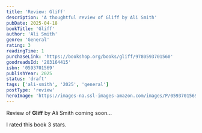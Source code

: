 ```yaml
---
title: 'Review: Gliff'
description: 'A thoughtful review of Gliff by Ali Smith'
pubDate: 2025-04-18
bookTitle: 'Gliff'
author: 'Ali Smith'
genre: 'General'
rating: 3
readingTime: 1
purchaseLink: 'https://bookshop.org/books/gliff/9780593701560'
goodreadsId: '203164415'
isbn: '0593701569'
publishYear: 2025
status: 'draft'
tags: ['ali-smith', '2025', 'general']
postType: 'review'
heroImage: 'https://images-na.ssl-images-amazon.com/images/P/0593701569.01.L.jpg'
---
```


Review of **Gliff** by Ali Smith coming soon...

I rated this book 3 stars.